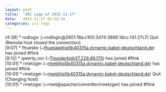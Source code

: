 ```yaml
---
layout: post
title:  "IRC Logs of 2015-11-17"
date:   2015-11-17 01:52:14
categories: irc logs
---
```

<span class="irc-date">[4:39]</span> <span class="irc-navy">* rodlogic (~rodlogic@2601:18a:c100:3d74:3866:1dcc:141:27c7) Quit (Remote host closed the connection)</span><br />
<span class="irc-date">[9:07]</span> <span class="irc-green">* fhueske (~fhueske@ip5b40315a.dynamic.kabel-deutschland.de) has joined #flink</span><br />
<span class="irc-date">[9:12]</span> <span class="irc-green">* qwerty_nor (~Thunderbi@37.229.49.175) has joined #flink</span><br />
<span class="irc-date">[10:01]</span> <span class="irc-green">* rmetzger (~rmet@ip5b40315a.dynamic.kabel-deutschland.de) has joined #flink</span><br />
<span class="irc-date">[10:01]</span> <span class="irc-navy">* rmetzger (~rmet@ip5b40315a.dynamic.kabel-deutschland.de) Quit (Changing host)</span><br />
<span class="irc-date">[10:01]</span> <span class="irc-green">* rmetzger (~rmet@apache/committer/rmetzger) has joined #flink</span><br />
